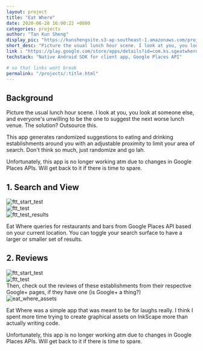 ```yaml
---
layout: project
title: "Eat Where"
date: 2020-06-28 16:00:22 +0800
categories: projects
author: "Tan Kun Sheng"
display_pic: "https://kunshengsite.s3-ap-southeast-1.amazonaws.com/projects/android/eatware/eatware.png"
short_desc: "Picture the usual lunch hour scene. I look at you, you look at someone else, and everyone's unwilling to be the one to suggest the next worse lunch venue. The solution? Outsource this."
link : "https://play.google.com/store/apps/details?id=com.ks.sgeatwhere"
techstack: "Native Android SDK for client app, Google Places API"

# so that links wont break
permalink: "/projects/:title.html"
---
```




## Background

Picture the usual lunch hour scene. I look at you, you look at someone else, and everyone's unwilling to be the one to suggest the next worse lunch venue. The solution? Outsource this.

This app generates randomized suggestions to eating and drinking establishments around you with an adjustable proximity to limit your area of search. Don't think so much, just randomize and go lah.

<p class="text-accent">Unfortunately, this app is no longer working atm due to changes in Google Places APIs. Will get back to it if there is time to spare.</p>

## 1. Search and View

<div class="container mx-auto px-2 py-4 table">
    <div class="prose col-2 sm-width-half left">
        <img src="https://kunshengsite.s3-ap-southeast-1.amazonaws.com/projects/android/eatware/eatware-search.jpg" alt="ftt_start_test" />
    </div>
    <div class="prose col-2 sm-width-half left ml-lg-4">
        <img src="https://kunshengsite.s3-ap-southeast-1.amazonaws.com/projects/android/eatware/eatware-details.jpg" alt="ftt_test" />
    </div>
    <div class="prose col-2 sm-width-half left ml-lg-4">
        <img src="https://kunshengsite.s3-ap-southeast-1.amazonaws.com/projects/android/eatware/eatware-gallery.jpg" alt="ftt_test_results" />
    </div>
</div>

Eat Where queries for restaurants and bars from Google Places API based on your current location. You can toggle your search surface to have a larger or smaller set of results. 

## 2. Reviews

<div class="container mx-auto px-2 py-4 table">
    <div class="prose col-2 sm-width-half left">
        <img src="https://kunshengsite.s3-ap-southeast-1.amazonaws.com/projects/android/eatware/eatware-reviewlist.jpg" alt="ftt_start_test" />
    </div>
    <div class="prose col-2 sm-width-half left ml-lg-4">
        <img src="https://kunshengsite.s3-ap-southeast-1.amazonaws.com/projects/android/eatware/eatware-review.jpg" alt="ftt_test" />
    </div>
</div>
Then, check out the  reviews of these establishments from their respective Google+ pages, if they have one (is Google+ a thing?)


<div class="container mx-auto px-2 py-4 table">
    <div class="prose col-8 sm-width-half left">
        <img src="https://kunshengsite.s3-ap-southeast-1.amazonaws.com/projects/android/eatware/eatware-assets.jpg" alt="eat_where_assets" />
    </div>
</div>

Eat Where was a simple app that was meant to be for laughs really. I think I spent more time trying to create graphical assets on InkScape more than actually writing code.
<p class="text-accent">Unfortunately, this app is no longer working atm due to changes in Google Places APIs. Will get back to it if there is time to spare.</p>